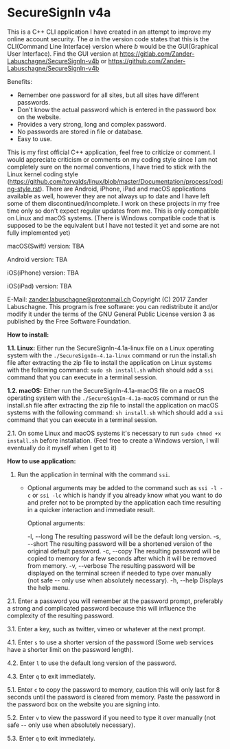 # SecureSignIn v4a
This is a C++ CLI application I have created in an attempt to improve my online account security. The _a_ in the version code states that this is the CLI(Command Line Interface) version where _b_ would be the GUI(Graphical User Interface). Find the GUI version at https://gitlab.com/Zander-Labuschagne/SecureSignIn-v4b or https://github.com/Zander-Labuschagne/SecureSignIn-v4b

Benefits:
  - Remember one password for all sites, but all sites have different passwords.
  - Don't know the actual password which is entered in the password box on the website.
  - Provides a very strong, long and complex password.
  - No passwords are stored in file or database.
  - Easy to use.
  
This is my first official C++ application, feel free to criticize or comment. I would appreciate criticism or comments on my coding style since I am not completely sure on the normal conventions, I have tried to stick with the Linux kernel coding style (https://github.com/torvalds/linux/blob/master/Documentation/process/coding-style.rst).
There are Android, iPhone, iPad and macOS applications available as well, however they are not always up to date and I have left some of them discontinued/incomplete. I work on these projects in my free time only so don't expect regular updates from me. This is only compatible on Linux and macOS systems. (There is Windows compatible code that is supposed to be the equivalent but I have not tested it yet and some are not fully implemented yet)

macOS(Swift) version: TBA

Android version: TBA

iOS(iPhone) version: TBA

iOS(iPad) version: TBA

E-Mail: <zander.labuschagne@protonmail.ch>
Copyright (C) 2017 Zander Labuschagne. This program is free software: you can redistribute it and/or modify it under the terms of the GNU General Public License version 3 as published by the Free Software Foundation.

**How to install:**

**1.1. Linux:** Either run the SecureSignIn-4.1a-linux file on a Linux operating system with the ``./SecureSignIn-4.1a-linux`` command or run the install.sh file after extracting the zip file to install the application on Linux systems with the following command: ``sudo sh install.sh`` which should add a ``ssi`` command that you can execute in a terminal session.
  
**1.2. macOS:** Either run the SecureSignIn-4.1a-macOS file on a macOS operating system with the ``./SecureSignIn-4.1a-macOS`` command or run the install.sh file after extracting the zip file to install the application on macOS systems with the following command: ``sh install.sh`` which should add a ``ssi`` command that you can execute in a terminal session.
  
2.1. On some Linux and macOS systems it's necessary to run ``sudo chmod +x install.sh`` before installation.
  (Feel free to create a Windows version, I will eventually do it myself when I get to it)

**How to use application:**

1. Run the application in terminal with the command ``ssi``.
    * Optional arguments may be added to the command such as ``ssi -l -c`` or ``ssi -lc`` which is handy if you already know what you want to do and prefer not to be prompted by the application each time resulting in a quicker interaction and immediate result.

        Optional arguments:
        
        -l, --long	The resulting password will be the default long version.
	    -s, --short	The resulting password will be a shortened version of the original default password.
	    -c, --copy	The resulting password will be copied to memory for a few seconds after which it will be removed from memory.
	    -v, --verbose	The resulting password will be displayed on the terminal screen if needed to type over manually (not safe -- only use when absolutely necessary).
	    -h, --help	Displays the help menu.

2.1. Enter a password you will remember at the password prompt, preferably a strong and complicated password because this will influence the complexity of the resulting password.

3.1. Enter a key, such as twitter, vimeo or whatever at the next prompt.
  
4.1. Enter ``s`` to use a shorter version of the password (Some web services have a shorter limit on the password length).
  
4.2. Enter ``l`` to use the default long version of the password.
  
4.3. Enter ``q`` to exit immediately.
  
5.1. Enter ``c`` to copy the password to memory, caution this will only last for 8 seconds until the password is cleared from memory. Paste the password in the password box on the website you are signing into.
  
5.2. Enter ``v`` to view the password if you need to type it over manually (not safe -- only use when absolutely necessary).
  
5.3. Enter ``q`` to exit immediately.
